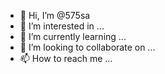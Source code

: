 - 👋 Hi, I’m @575sa
- 👀 I’m interested in ...
- 🌱 I’m currently learning ...
- 💞️ I’m looking to collaborate on ...
- 📫 How to reach me ...

<!---
575sa/575sa is a ✨ special ✨ repository because its `README.md` (this file) appears on your GitHub profile.
You can click the Preview link to take a look at your changes.
--->
